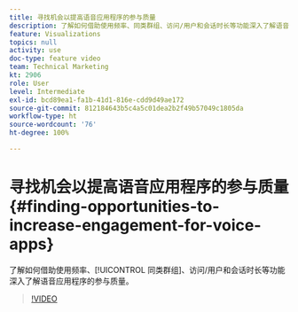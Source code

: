 ```yaml
---
title: 寻找机会以提高语音应用程序的参与质量
description: 了解如何借助使用频率、同类群组、访问/用户和会话时长等功能深入了解语音应用程序的参与质量。
feature: Visualizations
topics: null
activity: use
doc-type: feature video
team: Technical Marketing
kt: 2906
role: User
level: Intermediate
exl-id: bcd89ea1-fa1b-41d1-816e-cdd9d49ae172
source-git-commit: 812184643b5c4a5c01dea2b2f49b57049c1805da
workflow-type: ht
source-wordcount: '76'
ht-degree: 100%

---
```


# 寻找机会以提高语音应用程序的参与质量 {#finding-opportunities-to-increase-engagement-for-voice-apps}

了解如何借助使用频率、[!UICONTROL 同类群组]、访问/用户和会话时长等功能深入了解语音应用程序的参与质量。

>[!VIDEO](https://video.tv.adobe.com/v/27223/?quality=12&learn=on)
